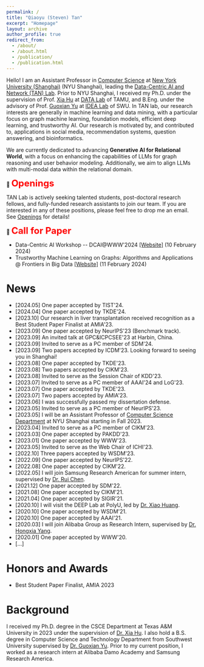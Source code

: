 ```yaml
---
permalink: /
title: "Qiaoyu (Steven) Tan"
excerpt: "Homepage"
layout: archive
author_profile: true
redirect_from: 
  - /about/
  - /about.html
  - /publication/
  - /publication.html
---
```

<!-- 
I am a fifth-year Ph.D. candidate in the [Department of Computer Science and Engineering](https://engineering.tamu.edu/cse/index.html) at Texas A&M University, advised by [Dr. Xia (Ben) Hu](https://cs.rice.edu/~xh37/index.html). My research interests lie in machine learning and data mining, with a particular focus on graph machine learning, self-supervised learning, and tinny machine learning. I aim to develop effective and efficient graph machine learning algorithms to tackle key challenges faced by real-world AI systems, such as the label-scarce issue in social media, the data sparsity and cold-start problems in recommendation systems, and the outlier detection task in high-stake applications such as finance and business. My current research is centered around **Trustworthy Graph Ecosystem**, with a focus on **foundation**, **robustness**, and **efficiency**, to support the deployment of graph algorithms in the industry to realize social benefits. Please feel free to reach out for potential collaboration.   -->

Hello! I am an Assistant Professor in [Computer Science](https://shanghai.nyu.edu/academics/majors/computer-science) at [New York University (Shanghai)](https://shanghai.nyu.edu/) (NYU Shanghai), leading the [Data-Centric AI and Network (TAN) Lab](https://qiaoyu-tan.github.io/tanlab/). Prior to NYU Shanghai, I received my Ph.D. under the supervision of Prof. [Xia Hu](https://cs.rice.edu/~xh37/index.html) at [DATA Lab](https://cs.rice.edu/~xh37/index.html) of TAMU, and B.Eng. under the advisory of Prof. [Guoxian Yu](https://faculty.sdu.edu.cn/yuguoxian/zh_CN/index.htm) at [IDEA Lab](https://www.sdu-idea.cn/index) of SWU. In TAN lab, our research interests are generally in machine learning and data mining, with a particular focus on graph machine learning, foundation models, efficient deep learning, and trustworthy AI. Our research is motivated by, and contributed to, applications in social media, recommendation systems, question answering, and bioinformatics. 

We are currently dedicated to advancing **Generative AI for Relational World**, with a focus on enhancing the capabilities of LLMs for graph reasoning and user behavior modeling. Additionally, we aim to align LLMs with multi-modal data within the relational domain.

<!-- 
We currently strive to develop **_accurate_**, **_universal_**, **_trustworthy_**, and **_efficient_** machine learning algorithms with theoretical properties to extract valuable insights, patterns, or knowledge from various high-impact data problems and real-world challenges, including but not limited to:
- Graph Analytics. Graph Neural Networks, Knowledge Graph Reasoning, Graph Recommendation System
- Sequence Modeling. Large Language Model, Sequential Recommendation, Time-Series Analysis 
- Tabular Data Mining. AI + X (e.g., Biomolecule and Healthcare) 
-->

📢 **<font color=red size=5> Openings</font>**

TAN Lab is actively seeking talented students, post-doctoral research fellows, and fully-funded research assistants to join our team. 
If you are interested in any of these positions, please feel free to drop me an email. See [Openings](https://qiaoyu-tan.github.io/openings/) for details! 

📢 **<font color=red size=5> Call for Paper</font>**
* Data-Centric AI Workshop -- DCAI@WWW'2024 [\[Website\]](https://dcai-workshop.github.io/) (10 February 2024)
* Trustworthy Machine Learning on Graphs: Algorithms and Applications @ Frontiers in Big Data [\[Website\]](https://www.frontiersin.org/research-topics/58326/trustworthy-machine-learning-on-graphs-algorithms-and-applications) (11 February 2024)

# News
* \[2024.05\] One paper accepted by TIST'24.
* \[2024.04\] One paper accepted by TKDE'24.
* \[2023.10\] Our research in liver transplantation received recognition as a Best Student Paper Finalist at AMIA'23.
* \[2023.09\] One paper accepted by NeurIPS'23 (Benchmark track).
* \[2023.09\] An invited talk at GPC&ICPCSEE'23 at Harbin, China.
* \[2023.09\] Invited to serve as a PC member of SDM'24.
* \[2023.09\] Two papers accepted by ICDM'23. Looking forward to seeing you in Shanghai!
* \[2023.08\] One paper accepted by TKDE'23.
* \[2023.08\] Two papers accepted by CIKM'23.
* \[2023.08\] Invited to serve as the Session Chair of KDD'23. 
* \[2023.07\] Invited to serve as a PC member of AAAI'24 and LoG'23.
* \[2023.07\] One paper accepted by TKDE'23.
* \[2023.07\] Two papers accepted by AMIA'23. 
* \[2023.06\] I was successfully passed my dissertation defense. 
* \[2023.05\] Invited to serve as a PC member of NeurIPS'23. 
* \[2023.05\] I will be an Assistant Professor of [Computer Science Department](https://shanghai.nyu.edu/academics/majors/computer-science) at NYU Shanghai starting in Fall 2023. 
* \[2023.04\] Invited to serve as a PC member of CIKM'23. 
* \[2023.03\] One paper accepted by PAKDD'23. 
* \[2023.01\] One paper accepted by WWW'23. 
* \[2023.05\] Invited to serve as the Web Chair of ICHI'23. 
* \[2022.10\] Three papers accepted by WSDM'23. 
* \[2022.09\] One paper accepted by NeurIPS'22. 
* \[2022.08\] One paper accepted by CIKM'22. 
* \[2022.05\] I will join Samsung Research American for summer intern, supervised by [Dr. Rui Chen](https://scholar.google.com/citations?user=ngVttWUAAAAJ&hl=en). 
* \[2021.12\] One paper accepted by SDM'22. 
* \[2021.08\] One paper accepted by CIKM'21. 
* \[2021.04\] One paper accepted by SIGIR'21. 
* \[2020.10\] I will visit the DEEP Lab at PolyU, led by [Dr. Xiao Huang](https://www4.comp.polyu.edu.hk/~xiaohuang/index.html).   
* \[2020.10\] One paper accepted by WSDM'21. 
* \[2020.10\] One paper accepted by AAAI'21. 
* \[2020.03\] I will join Alibaba Group as Research Intern, supervised by [Dr. Hongxia Yang](https://sites.google.com/site/hystatistics/).
* \[2020.01\] One paper accepted by WWW'20. 
* \[...\] 

# Honors and Awards
* Best Student Paper Finalist, AMIA 2023
 
# Background
I received my Ph.D. degree in the  CSCE Department at Texas A&M University in 2023 under the supervision of [Dr. Xia Hu](https://cs.rice.edu/~xh37/index.html). I also hold a B.S. degree in Computer Science and Technology Department from Southwest University supervised by [Dr. Guoxian Yu](https://faculty.sdu.edu.cn/yuguoxian/zh_CN/index.htm). Prior to my current position, I worked as a research intern at Alibaba Damo Academy and Samsung Research America. 
